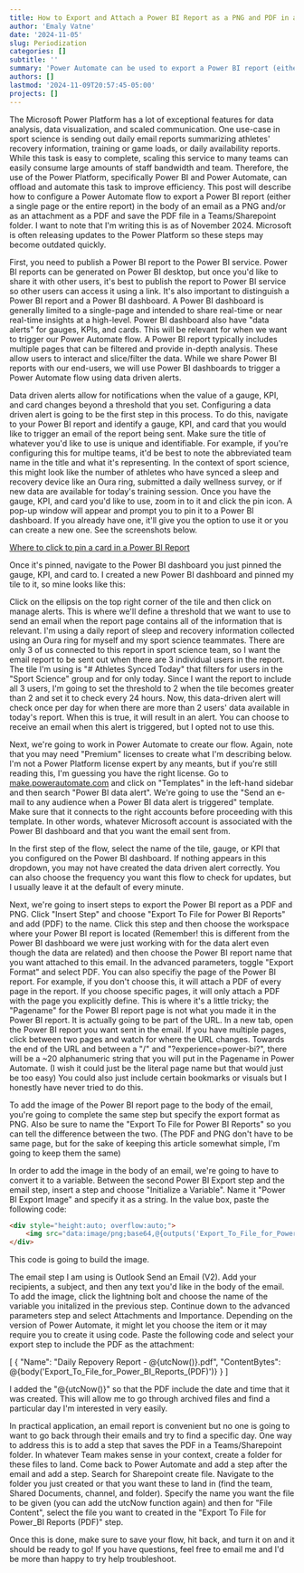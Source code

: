 ```yaml
---
title: How to Export and Attach a Power BI Report as a PNG and PDF in an Email
author: 'Emaly Vatne'
date: '2024-11-05'
slug: Periodization
categories: []
subtitle: ''
summary: 'Power Automate can be used to export a Power BI report (either a single page or the entire report) in the body of an email as a PNG and/or as an attachment as a PDF. This brief article will outline how to do this. However, it is important to note that some of the features described below may required paid licenses of Power BI and/or Power Automate.'
authors: []
lastmod: '2024-11-09T20:57:45-05:00'
projects: []
---
```


The Microsoft Power Platform has a lot of exceptional features for data analysis, data visualization, and scaled communication. One use-case in sport science is sending out daily email reports summarizing athletes' recovery information, training or game loads, or daily availability reports. While this task is easy to complete, scaling this service to many teams can easily consume large amounts of staff bandwidth and team. Therefore, the use of the Power Platform, specifically Power BI and Power Automate, can offload and automate this task to improve efficiency. This post will describe how to configure a Power Automate flow to export a Power BI report (either a single page or the entire report) in the body of an email as a PNG and/or as an attachment as a PDF and save the PDF file in a Teams/Sharepoint folder. I want to note that I'm writing this is as of November 2024. Microsoft is often releasing updates to the Power Platform so these steps may become outdated quickly.

First, you need to publish a Power BI report to the Power BI service. Power BI reports can be generated on Power BI desktop, but once you'd like to share it with other users, it's best to publish the report to Power BI service so other users can access it using a link. It's also important to distinguish a Power BI report and a Power BI dashboard. A Power BI dashboard is generally limited to a single-page and intended to share real-time or near real-time insights at a high-level. Power BI dashboard also have "data alerts" for gauges, KPIs, and cards. This will be relevant for when we want to trigger our Power Automate flow. A Power BI report typically includes multiple pages that can be filtered and provide in-depth analysis. These allow users to interact and slice/filter the data. While we share Power BI reports with our end-users, we will use Power BI dashboards to trigger a Power Automate flow using data driven alerts.

Data driven alerts allow for notifications when the value of a gauge, KPI, and card changes beyond a threshold that you set. Configuring a data driven alert is going to be the first step in this process. To do this, navigate to your Power BI report and identify a gauge, KPI, and card that you would like to trigger an email of the report being sent. Make sure the title of whatever you'd like to use is unique and identifiable. For example, if you're configuring this for multipe teams, it'd be best to note the abbreviated team name in the title and what it's representing. In the context of sport science, this might look like the number of athletes who have synced a sleep and recovery device like an Oura ring, submitted a daily wellness survey, or if new data are available for today's training session. Once you have the gauge, KPI, and card you'd like to use, zoom in to it and click the pin icon. A pop-up window will appear and prompt you to pin it to a Power BI dashboard. If you already have one, it'll give you the option to use it or you can create a new one. See the screenshots below.

[Where to click to pin a card in a Power BI Report](https://github.com/emalyvatne/portfolio_resources/blob/main/EmailPowerBI_PowerAutomate/pinvisual.png)



Once it's pinned, navigate to the Power BI dashboard you just pinned the gauge, KPI, and card to. I created a new Power BI dashboard and pinned my tile to it, so mine looks like this:





Click on the ellipsis on the top right corner of the tile and then click on manage alerts. This is where we'll define a threshold that we want to use to send an email when the report page contains all of the information that is relevant. I'm using a daily report of sleep and recovery information collected using an Oura ring for myself and my sport science teammates. There are only 3 of us connected to this report in sport science team, so I want the email report to be sent out when there are 3 individual users in the report. The tile I'm using is "# Athletes Synced Today" that filters for users in the "Sport Science" group and for only today. Since I want the report to include all 3 users, I'm going to set the threshold to 2 when the tile becomes greater than 2 and set it to check every 24 hours. Now, this data-driven alert will check once per day for when there are more than 2 users' data available in today's report. When this is true, it will result in an alert. You can choose to receive an email when this alert is triggered, but I opted not to use this.





Next, we're going to work in Power Automate to create our flow. Again, note that you may need "Premium" licenses to create what I'm describing below. I'm not a Power Platform license expert by any meants, but if you're still reading this, I'm guessing you have the right license. Go to [make.powerautomate.com](https://make.powerautomate.com) and click on "Templates" in the left-hand sidebar and then search "Power BI data alert". We're going to use the "Send an e-mail to any audience when a Power BI data alert is triggered" template. Make sure that it connects to the right accounts before proceeding with this template. In other words, whatever Microsoft account is associated with the Power BI dashboard and that you want the email sent from.

In the first step of the flow, select the name of the tile, gauge, or KPI that you configured on the Power BI dashboard. If nothing appears in this dropdown, you may not have created the data driven alert correctly. You can also choose the frequency you want this flow to check for updates, but I usually leave it at the default of every minute.





Next, we're going to insert steps to export the Power BI report as a PDF and PNG. Click "Insert Step" and choose "Export To File for Power BI Reports" and add (PDF) to the name. Click this step and then choose the workspace where your Power BI report is located (Remember! this is different from the Power BI dashboard we were just working with for the data alert even though the data are related) and then choose the Power BI report name that you want attached to this email. In the advanced parameters, toggle "Export Format" and select PDF. You can also specifiy the page of the Power BI report. For example, if you don't choose this, it will attach a PDF of every page in the report. If you choose specific pages, it will only attach a PDF with the page you explicitly define. This is where it's a little tricky; the "Pagename" for the Power BI report page is not what you made it in the Power BI report. It is actually going to be part of the URL. In a new tab, open the Power BI report you want sent in the email. If you have multiple pages, click between two pages and watch for where the URL changes. Towards the end of the URL and between a "/" and "?experience=power-bi?", there will be a ~20 alphanumeric string that you will put in the Pagename in Power Automate. (I wish it could just be the literal page name but that would just be too easy) You could also just include certain bookmarks or visuals but I honestly have never tried to do this.

To add the image of the Power BI report page to the body of the email, you're going to complete the same step but specify the export format as PNG. Also be sure to name the "Export To File for Power BI Reports" so you can tell the difference between the two. (The PDF and PNG don't have to be same page, but for the sake of keeping this article somewhat simple, I'm going to keep them the same)

In order to add the image in the body of an email, we're going to have to convert it to a variable. Between the second Power BI Export step and the email step, insert a step and choose "Initialize a Variable". Name it "Power BI Export Image" and specify it as a string. In the value box, paste the following code:

```html
<div style="height:auto; overflow:auto;">
    <img src="data:image/png;base64,@{outputs('Export_To_File_for_Power_BI_Reports')?['body']?['$content']}" style="width:auto; max-width:100%;" alt="Power BI Export" />
</div>
```

This code is going to build the image. 

The email step I am using is Outlook Send an Email (V2). Add your recipients, a subject, and then any text you'd like in the body of the email. To add the image, click the lightning bolt and choose the name of the variable you initalized in the previous step. Continue down to the advanced parameters step and select Attachments and Importance. Depending on the version of Power Automate, it might let you choose the item or it may require you to create it using code. Paste the following code and select your export step to include the PDF as the attachment:

[
  {
    "Name": "Daily Repovery Report - @{utcNow()}.pdf",
    "ContentBytes": @{body('Export_To_File_for_Power_BI_Reports_(PDF)')}
  }
]

I added the "@{utcNow()}" so that the PDF include the date and time that it was created. This will allow me to go through archived files and find a particular day I'm interested in very easily. 

In practical application, an email report is convenient but no one is going to want to go back through their emails and try to find a specific day. One way to address this is to add a step that saves the PDF in a Teams/Sharepoint folder. In whatever Team makes sense in your context, create a folder for these files to land. Come back to Power Automate and add a step after the email and add a step. Search for Sharepoint create file. Navigate to the folder you just created or that you want these to land in (find the team, Shared Documents, channel, and folder). Specify the name you want the file to be given (you can add the utcNow function again) and then for "File Content", select the file you want to created in the "Export To File for Power_BI Reports (PDF)" step.

Once this is done, make sure to save your flow, hit back, and turn it on and it should be ready to go! If you have questions, feel free to email me and I'd be more than happy to try help troubleshoot.